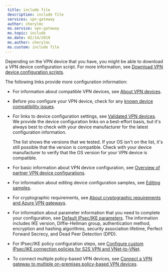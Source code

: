```yaml
---
 title: include file
 description: include file
 services: vpn-gateway
 author: cherylmc
 ms.service: vpn-gateway
 ms.topic: include
 ms.date: 02/14/2019
 ms.author: cherylmc
 ms.custom: include file
---
```


Depending on the VPN device that you have, you might be able to download a VPN device configuration script. For more information, see [Download VPN device configuration scripts](../articles/vpn-gateway/vpn-gateway-download-vpndevicescript.md).

The following links provide more configuration information:

- For information about compatible VPN devices, see [About VPN devices](../articles/vpn-gateway/vpn-gateway-about-vpn-devices.md).

- Before you configure your VPN device, check for any [known device compatibility issues](../articles/vpn-gateway/vpn-gateway-about-vpn-devices.md#known).

- For links to device configuration settings, see [Validated VPN devices](../articles/vpn-gateway/vpn-gateway-about-vpn-devices.md#devicetable). We provide the device configuration links on a best-effort basis, but it's always best to check with your device manufacturer for the latest configuration information.

  The list shows the versions that we tested. If your OS isn't on the list, it's still possible that the version is compatible. Check with your device manufacturer to verify that the OS version for your VPN device is compatible.

- For basic information about VPN device configuration, see [Overview of partner VPN device configurations](../articles/vpn-gateway/vpn-gateway-3rdparty-device-config-overview.md).

- For information about editing device configuration samples, see [Editing samples](../articles/vpn-gateway/vpn-gateway-about-vpn-devices.md#editing).

- For cryptographic requirements, see [About cryptographic requirements and Azure VPN gateways](../articles/vpn-gateway/vpn-gateway-about-compliance-crypto.md).

- For information about parameter information that you need to complete your configuration, see [Default IPsec/IKE parameters](../articles/vpn-gateway/vpn-gateway-about-vpn-devices.md#ipsec). The information includes IKE version, Diffie-Hellman group, authentication method, encryption and hashing algorithms, security association lifetime, Perfect Forward Secrecy, and Dead Peer Detection (DPD).

- For IPsec/IKE policy configuration steps, see [Configure custom IPsec/IKE connection policies for S2S VPN and VNet-to-VNet](../articles/vpn-gateway/vpn-gateway-ipsecikepolicy-rm-powershell.md).

- To connect multiple policy-based VPN devices, see [Connect a VPN gateway to multiple on-premises policy-based VPN devices](../articles/vpn-gateway/vpn-gateway-connect-multiple-policybased-rm-ps.md).
